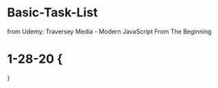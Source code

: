 # Basic-Task-List
from Udemy: Traversey Media - Modern JavaScript From The Beginning

# 1-28-20 {
  
}